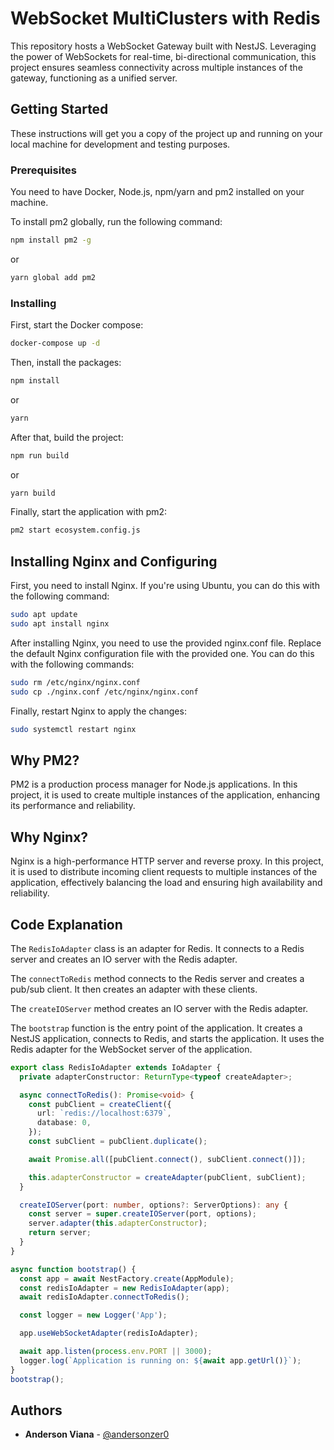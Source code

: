 # WebSocket MultiClusters with Redis

This repository hosts a WebSocket Gateway built with NestJS. Leveraging the power of WebSockets for real-time, bi-directional communication, this project ensures seamless connectivity across multiple instances of the gateway, functioning as a unified server.

## Getting Started

These instructions will get you a copy of the project up and running on your local machine for development and testing purposes.

### Prerequisites

You need to have Docker, Node.js, npm/yarn and pm2 installed on your machine.

To install pm2 globally, run the following command:

```bash
npm install pm2 -g
```

or

```bash
yarn global add pm2
```

### Installing

First, start the Docker compose:

```bash
docker-compose up -d
```

Then, install the packages:

```bash
npm install
```

or

```bash
yarn
```

After that, build the project:

```bash
npm run build
```

or

```bash
yarn build
```

Finally, start the application with pm2:

```bash
pm2 start ecosystem.config.js
```

## Installing Nginx and Configuring

First, you need to install Nginx. If you're using Ubuntu, you can do this with the following command:

```bash
sudo apt update
sudo apt install nginx
```

After installing Nginx, you need to use the provided nginx.conf file. Replace the default Nginx configuration file with the provided one. You can do this with the following commands:

```bash
sudo rm /etc/nginx/nginx.conf
sudo cp ./nginx.conf /etc/nginx/nginx.conf
```

Finally, restart Nginx to apply the changes:

```bash
sudo systemctl restart nginx
```

## Why PM2?

PM2 is a production process manager for Node.js applications. In this project, it is used to create multiple instances of the application, enhancing its performance and reliability.

## Why Nginx?

Nginx is a high-performance HTTP server and reverse proxy. In this project, it is used to distribute incoming client requests to multiple instances of the application, effectively balancing the load and ensuring high availability and reliability.

## Code Explanation

The `RedisIoAdapter` class is an adapter for Redis. It connects to a Redis server and creates an IO server with the Redis adapter.

The `connectToRedis` method connects to the Redis server and creates a pub/sub client. It then creates an adapter with these clients.

The `createIOServer` method creates an IO server with the Redis adapter.

The `bootstrap` function is the entry point of the application. It creates a NestJS application, connects to Redis, and starts the application. It uses the Redis adapter for the WebSocket server of the application.

```typescript
export class RedisIoAdapter extends IoAdapter {
  private adapterConstructor: ReturnType<typeof createAdapter>;

  async connectToRedis(): Promise<void> {
    const pubClient = createClient({
      url: `redis://localhost:6379`,
      database: 0,
    });
    const subClient = pubClient.duplicate();

    await Promise.all([pubClient.connect(), subClient.connect()]);

    this.adapterConstructor = createAdapter(pubClient, subClient);
  }

  createIOServer(port: number, options?: ServerOptions): any {
    const server = super.createIOServer(port, options);
    server.adapter(this.adapterConstructor);
    return server;
  }
}

async function bootstrap() {
  const app = await NestFactory.create(AppModule);
  const redisIoAdapter = new RedisIoAdapter(app);
  await redisIoAdapter.connectToRedis();

  const logger = new Logger('App');

  app.useWebSocketAdapter(redisIoAdapter);

  await app.listen(process.env.PORT || 3000);
  logger.log(`Application is running on: ${await app.getUrl()}`);
}
bootstrap();
```

## Authors

- **Anderson Viana** - [@andersonzer0](https://github.com/andersonzero0)
